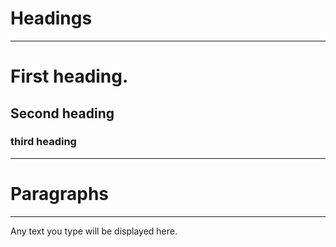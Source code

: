 # Headings
---
# First heading.
## Second heading
### third heading

---
# Paragraphs
---
Any text you type will be displayed here.
